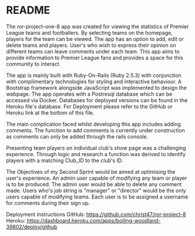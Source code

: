# README

The ror-project-one-8 app was created for viewing the statistics of Premier League teams and footballers. By selecting teams on the homepage, players for the team can be viewed. The app has an option to add, edit or delete teams and players. User's who wish to express their opinion on different teams can leave comments under each team. This app aims to provide information to Premier League fans and provides a space for this community to interact.

The app is mainly built with Ruby-On-Rails (Ruby 2.5.3) with conjunction with complimentary technologies for styling and interactive behaviour. A Bootstrap framework alongside JavaScript was implemented to design the webpage. The app operates with a Postresql database which can be accessed via Docker. Databases for deployed versions can be found in the Heroku file's database. For Deployment please refer to the GitHub or Heroku link at the bottom of this file.

The main complication faced whilst developing this app includes adding comments. The function to add comments is currently under construction as comments can only be added through the rails console.

Presenting team players on individual club's show page was a challenging experience. Through logic and research a function was derived to identify players with a matching Club_ID to the club's ID.

The Objectives of my Second Sprint would be aimed at optimising the user's experience. An admin user capable of modifying any team or player is to be produced. The admin user would be able to delete any comment made. Users who's job string is "manager" or "director" would be the only users capable of modifying teams. Each user is to be assigned a username for comments during their sign up.

Deployment instructions
GitHub: https://github.com/christ47/ror-project-8
Heroku: https://dashboard.heroku.com/apps/boiling-woodland-39802/deploy/github

